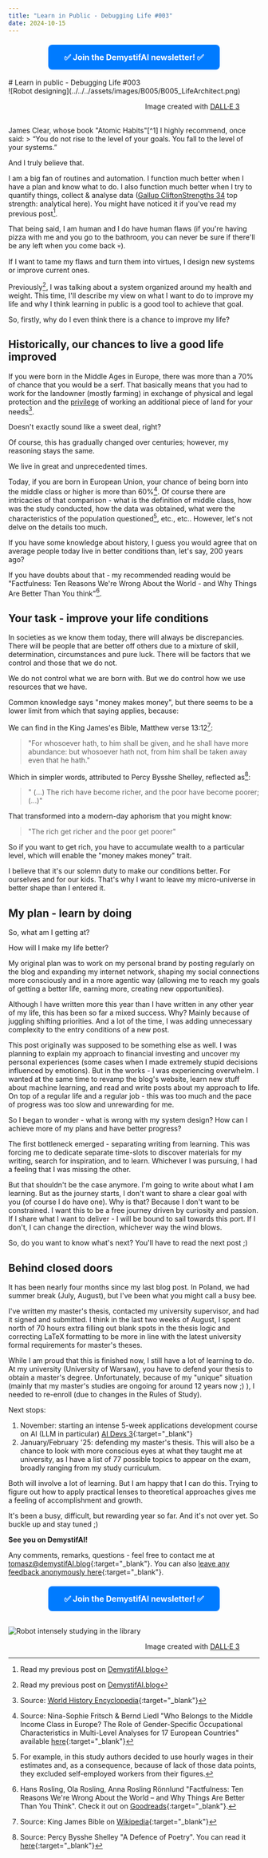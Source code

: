 ```yaml
---
title: "Learn in Public - Debugging Life #003"
date: 2024-10-15
---
```

<!-- MailerLite Universal -->
<script>
    (function(w,d,e,u,f,l,n){w[f]=w[f]||function(){(w[f].q=w[f].q||[])
    .push(arguments);},l=d.createElement(e),l.async=1,l.src=u,
    n=d.getElementsByTagName(e)[0],n.parentNode.insertBefore(l,n);})
    (window,document,'script','https://assets.mailerlite.com/js/universal.js','ml');
    ml('account', '908065');
</script>
<!-- End MailerLite Universal -->


<div style="text-align: center; margin-top: 20px;">
    <a class="ml-onclick-form" href="javascript:void(0)" onclick="ml('show', '2qBuzz', true)" style="background-color: #007BFF; color: white; padding: 15px 32px; text-align: center; text-decoration: none; display: inline-block; font-size: 16px; border-radius: 8px;">
        <strong>✅ Join the DemystifAI newsletter! ✅</strong>
    </a>
</div>
<br>
# Learn in public - Debugging Life #003

<br>
![Robot designing](../../../assets/images/B005/B005_LifeArchitect.png)
<figure>
<div align="right">
<figcaption>Image created with <a href="https://openai.com/dall-e-3" target="_blank">DALL·E 3</a></figcaption>
</div>
</figure>
<br>
James Clear, whose book "Atomic Habits"[^1] I highly recommend, once said:
> “You do not rise to the level of your goals. You fall to the level of your systems.”

[^1]: Check out James Clear "Atomic Habits" [here](https://jamesclear.com/atomic-habits)

And I truly believe that.

I am a big fan of routines and automation. I function much better when I have a plan and know what to do. I also function much better when I try to quantify things, collect & analyse data ([Gallup CliftonStrengths 34](https://store.gallup.com/h/en-us) top strength: analytical here). You might have noticed it if you've read my previous post[^2].

[^2]: Read my previous post on [DemystifAI.blog](https://demystifai.blog/2024/06/25/post.html)

That being said, I am human and I do have human flaws (if you're having pizza with me and you go to the bathroom, you can never be sure if there'll be any left when you come back 💀).

If I want to tame my flaws and turn them into virtues, I design new systems or improve current ones.

Previously[^2], I was talking about a system organized around my health and weight. This time, I'll describe my view on what I want to do to improve my life and why I think learning in public is a good tool to achieve that goal.

So, firstly, why do I even think there is a chance to improve my life?
## Historically, our chances to live a good life improved

If you were born in the Middle Ages in Europe, there was more than a 70% of chance that you would be a serf. That basically means that you had to work for the landowner (mostly farming) in exchange of physical and legal protection and the <u>privilege</u> of working an additional piece of land for your needs[^3]. 

Doesn't exactly sound like a sweet deal, right?

Of course, this has gradually changed over centuries; however, my reasoning stays the same. 

We live in great and unprecedented times.

Today, if you are born in European Union, your chance of being born into the middle class or higher is more than 60%[^4]. Of course there are intricacies of that comparison - what is the definition of middle class, how was the study conducted, how the data was obtained, what were the characteristics of the population questioned[^5], etc., etc.. However, let's not delve on the details too much. 

If you have some knowledge about history, I guess you would agree that on average people today live in better conditions than, let's say, 200 years ago? 

If you have doubts about that - my recommended reading would be "Factfulness: Ten Reasons We're Wrong About the World - and Why Things Are Better Than You think"[^6].

[^3]: Source: [World History Encyclopedia](https://www.worldhistory.org/Serf/){:target="_blank"}
[^4]: Source: Nina-Sophie Fritsch & Bernd Liedl "Who Belongs to the Middle Income Class in Europe? The Role of Gender-Specific Occupational Characteristics in Multi-Level Analyses for 17 European Countries" available [here](https://www.tandfonline.com/doi/full/10.1080/00207659.2022.2151765#abstract){:target="_blank"}
[^5]: For example, in this study authors decided to use hourly wages in their estimates and, as a consequence, because of lack of those data points, they excluded self-employed workers from their figures.
[^6]: Hans Rosling, Ola Rosling, Anna Rosling Rönnlund "Factfulness: Ten Reasons We're Wrong About the World – and Why Things Are Better Than You Think". Check it out on [Goodreads](https://www.goodreads.com/book/show/34890015-factfulness){:target="_blank"}.

## Your task - improve your life conditions 

In societies as we know them today, there will always be discrepancies. There will be people that are better off others due to a mixture of skill, determination, circumstances and pure luck. There will be factors that we control and those that we do not.

We do not control what we are born with. But we do control how we use resources that we have.

Common knowledge says "money makes money", but there seems to be a lower limit from which that saying applies, because:

We can find in the King James'es Bible, Matthew verse 13:12[^7]:
>"For whosoever hath, to him shall be given, and he shall have more abundance: but whosoever hath not, from him shall be taken away even that he hath."

[^7]: Source: King James Bible on [Wikipedia](https://en.wikisource.org/wiki/Bible_(King_James)/Matthew#13:12){:target="_blank"}

Which in simpler words, attributed to Percy Bysshe Shelley, reflected as[^8]:
>" (...) The rich have become richer, and the poor have become poorer; (...)"

[^8]: Source: Percy Bysshe Shelley "A Defence of Poetry". You can read it [here](https://www.poetryfoundation.org/articles/69388/a-defence-of-poetry){:target="_blank"}

That transformed into a modern-day aphorism that you might know:
>"The rich get richer and the poor get poorer"

So if you want to get rich, you have to accumulate wealth to a particular level, which will enable the "money makes money" trait.

I believe that it's our solemn duty to make our conditions better. For ourselves and for our kids. That's why I want to leave my micro-universe in better shape than I entered it.

## My plan - learn by doing

So, what am I getting at? 

How will I make my life better?

My original plan was to work on my personal brand by posting regularly on the blog and expanding my internet network, shaping my social connections more consciously and in a more agentic way (allowing me to reach my goals of getting a better life, earning more, creating new opportunities).

Although I have written more this year than I have written in any other year of my life, this has been so far a mixed success. Why? Mainly because of juggling shifting priorities. And a lot of the time, I was adding unnecessary complexity to the entry conditions of a new post.

This post originally was supposed to be something else as well. I was planning to explain my approach to financial investing and uncover my personal experiences (some cases when I made extremely stupid decisions influenced by emotions). But in the works - I was experiencing overwhelm. I wanted at the same time to revamp the blog's website, learn new stuff about machine learning, and read and write posts about my approach to life. On top of a regular life and a regular job - this was too much and the pace of progress was too slow and unrewarding for me.

So I began to wonder - what is wrong with my system design? How can I achieve more of my plans and have better progress? 

The first bottleneck emerged - separating writing from learning. This was forcing me to dedicate separate time-slots to discover materials for my writing, search for inspiration, and to learn. Whichever I was pursuing, I had a feeling that I was missing the other.

But that shouldn't be the case anymore. I'm going to write about what I am learning. But as the journey starts, I don't want to share a clear goal with you (of course I do have one). Why is that? Because I don't want to be constrained. I want this to be a free journey driven by curiosity and passion. If I share what I want to deliver - I will be bound to sail towards this port. If I don't, I can change the direction, whichever way the wind blows.

So, do you want to know what's next? You'll have to read the next post ;)

## Behind closed doors

It has been nearly four months since my last blog post. In Poland, we had summer break (July, August), but I've been what you might call a busy bee. 

I've written my master's thesis, contacted my university supervisor, and had it signed and submitted. I think in the last two weeks of August, I spent north of 70 hours extra filling out blank spots in the thesis logic and correcting LaTeX formatting to be more in line with the latest university formal requirements for master's theses.

While I am proud that this is finished now, I still have a lot of learning to do. At my university (University of Warsaw), you have to defend your thesis to obtain a master's degree. Unfortunately, because of my "unique" situation (mainly that my master's studies are ongoing for around 12 years now ;) ), I needed to re-enroll (due to changes in the Rules of Study). 

Next stops: 
1. November: starting an intense 5-week applications development course on AI (LLM in particular) [AI Devs 3](https://www.aidevs.pl/){:target="_blank"}
2. January/February '25: defending my master's thesis. This will also be a chance to look with more conscious eyes at what they taught me at university, as I have a list of 77 possible topics to appear on the exam, broadly ranging from my study curriculum.

Both will involve a lot of learning. But I am happy that I can do this. Trying to figure out how to apply practical lenses to theoretical approaches gives me a feeling of accomplishment and growth.

It's been a busy, difficult, but rewarding year so far. And it's not over yet. So buckle up and stay tuned ;)


**See you on DemystifAI!**

Any comments, remarks, questions - feel free to contact me at [tomasz@demystifAI.blog](mailto:tomasz@demystifai.blog){:target="_blank"}. You can also [leave any feedback anonymously here](https://www.admonymous.co/demystifai){:target="_blank"}.
<br>
<div style="text-align: center; margin-top: 20px;">
    <a class="ml-onclick-form" href="javascript:void(0)" onclick="ml('show', '2qBuzz', true)" style="background-color: #007BFF; color: white; padding: 15px 32px; text-align: center; text-decoration: none; display: inline-block; font-size: 16px; border-radius: 8px;">
        <strong>✅ Join the DemystifAI newsletter! ✅</strong>
    </a>
</div>
<br>

![Robot intensely studying in the library](../../../assets/images/B005/B005_Library.png)
<figure>
<div align="right">
<figcaption>Image created with <a href="https://openai.com/dall-e-3" target="_blank">DALL·E 3</a></figcaption>
</div>
</figure>